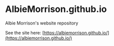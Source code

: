 # AlbieMorrison.github.io
Albie Morrison's website repository

See the site here: [https://albiemorrison.github.io/](https://albiemorrison.github.io/)
